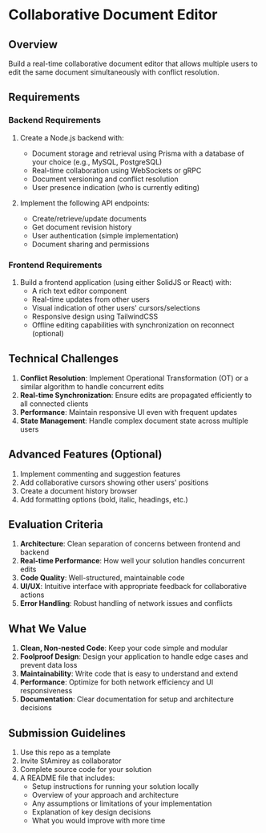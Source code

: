 # Collaborative Document Editor

## Overview
Build a real-time collaborative document editor that allows multiple users to edit the same document simultaneously with conflict resolution.

## Requirements

### Backend Requirements
1. Create a Node.js backend with:
   - Document storage and retrieval using Prisma with a database of your choice (e.g., MySQL, PostgreSQL)
   - Real-time collaboration using WebSockets or gRPC
   - Document versioning and conflict resolution
   - User presence indication (who is currently editing)

2. Implement the following API endpoints:
   - Create/retrieve/update documents
   - Get document revision history
   - User authentication (simple implementation)
   - Document sharing and permissions

### Frontend Requirements
1. Build a frontend application (using either SolidJS or React) with:
   - A rich text editor component
   - Real-time updates from other users
   - Visual indication of other users' cursors/selections
   - Responsive design using TailwindCSS
   - Offline editing capabilities with synchronization on reconnect (optional)

## Technical Challenges
1. **Conflict Resolution**: Implement Operational Transformation (OT) or a similar algorithm to handle concurrent edits
2. **Real-time Synchronization**: Ensure edits are propagated efficiently to all connected clients
3. **Performance**: Maintain responsive UI even with frequent updates
4. **State Management**: Handle complex document state across multiple users

## Advanced Features (Optional)
1. Implement commenting and suggestion features
2. Add collaborative cursors showing other users' positions
3. Create a document history browser
4. Add formatting options (bold, italic, headings, etc.)

## Evaluation Criteria

1. **Architecture**: Clean separation of concerns between frontend and backend
2. **Real-time Performance**: How well your solution handles concurrent edits
3. **Code Quality**: Well-structured, maintainable code
4. **UI/UX**: Intuitive interface with appropriate feedback for collaborative actions
5. **Error Handling**: Robust handling of network issues and conflicts

## What We Value

1. **Clean, Non-nested Code**: Keep your code simple and modular
2. **Foolproof Design**: Design your application to handle edge cases and prevent data loss
3. **Maintainability**: Write code that is easy to understand and extend
4. **Performance**: Optimize for both network efficiency and UI responsiveness
5. **Documentation**: Clear documentation for setup and architecture decisions

## Submission Guidelines

1. Use this repo as a template
2. Invite StAmirey as collaborator
3. Complete source code for your solution
4. A README file that includes:
   - Setup instructions for running your solution locally
   - Overview of your approach and architecture
   - Any assumptions or limitations of your implementation
   - Explanation of key design decisions
   - What you would improve with more time 